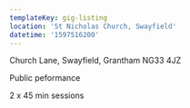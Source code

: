 ```yaml
---
templateKey: gig-listing
location: 'St Nicholas Church, Swayfield'
datetime: '1597516200'
---
```

Church Lane, Swayfield, Grantham NG33 4JZ

Public peformance 

2 x 45 min sessions
